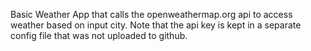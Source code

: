 Basic Weather App that calls the openweathermap.org api to access weather based on input city. Note that the api key is kept in a separate config file that was not uploaded to github.